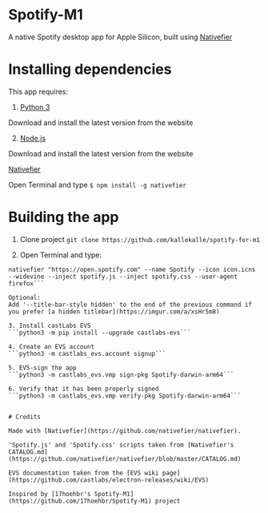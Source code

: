 # Spotify-M1

A native Spotify desktop app for Apple Silicon, built using [Nativefier](https://github.com/nativefier/nativefier)

# Installing dependencies
This app requires:
1. [Python 3](https://www.python.org/downloads/)

Download and install the latest version from the website

2. [Node.js](https://nodejs.org/en/)

Download and install the latest version from the website

[Nativefier](https://github.com/nativefier/nativefier)

Open Terminal and type
```$ npm install -g nativefier```


# Building the app

1. Clone project
```git clone https://github.com/kallekalle/spotify-for-m1```

2. Open Terminal and type:
```cd Spotify-for-M1
nativefier "https://open.spotify.com" --name Spotify --icon icon.icns --widevine --inject spotify.js --inject spotify.css --user-agent firefox```

Optional:
Add '--title-bar-style hidden' to the end of the previous command if you prefer [a hidden titlebar](https://imgur.com/a/xsHr5m8)

3. Install castLabs EVS
```python3 -m pip install --upgrade castlabs-evs```

4. Create an EVS account
```python3 -m castlabs_evs.account signup```

5. EVS-sign the app
```python3 -m castlabs_evs.vmp sign-pkg Spotify-darwin-arm64```

6. Verify that it has been properly signed
```python3 -m castlabs_evs.vmp verify-pkg Spotify-darwin-arm64```


# Credits

Made with [Nativefier](https://github.com/nativefier/nativefier).

'Spotify.js' and 'Spotify.css' scripts taken from [Nativefier's CATALOG.md](https://github.com/nativefier/nativefier/blob/master/CATALOG.md)

EVS documentation taken from the [EVS wiki page](https://github.com/castlabs/electron-releases/wiki/EVS)

Inspired by [17hoehbr's Spotify-M1](https://github.com/17hoehbr/Spotify-M1) project
